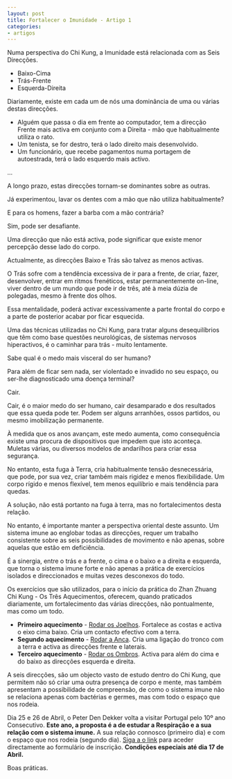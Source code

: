 ```yaml
---
layout: post
title: Fortalecer o Imunidade - Artigo 1
categories:
- artigos
---
```


Numa perspectiva do Chi Kung, a Imunidade está relacionada com as Seis Direcções.

+ Baixo-Cima
+ Trás-Frente
+ Esquerda-Direita

Diariamente, existe em cada um de nós uma dominância de uma ou várias destas direcções.  

+ Alguém que passa o dia em frente ao computador, tem a direcção Frente mais activa em conjunto com a Direita - mão que habitualmente utiliza o rato. 
+ Um tenista, se for destro, terá o lado direito mais desenvolvido. 
+ Um funcionário, que recebe pagamentos numa portagem de autoestrada, terá o lado esquerdo mais activo.

…

A longo prazo, estas direcções tornam-se dominantes sobre as outras. 

Já experimentou, lavar os dentes com a mão que não utiliza habitualmente?

E para os homens, fazer a barba com a mão contrária?

Sim, pode ser desafiante. 

Uma direcção que não está activa, pode significar que existe menor percepção desse lado do corpo. 

Actualmente, as direcções Baixo e Trás são talvez as menos activas.

O Trás sofre com a tendência excessiva de ir para a frente, de criar, fazer, desenvolver, entrar em ritmos frenéticos, estar permanentemente on-line, viver dentro de um mundo que pode ir de três, até à meia dúzia de polegadas, mesmo à frente dos olhos. 

Essa mentalidade, poderá activar excessivamente a parte frontal do corpo e a parte de posterior acabar por ficar esquecida. 

Uma das técnicas utilizadas no Chi Kung, para tratar alguns desequilíbrios que têm como base questões neurológicas, de sistemas nervosos hiperactivos, é o caminhar para trás - muito lentamente. 

Sabe qual é o medo mais visceral do ser humano?

Para além de ficar sem nada, ser violentado e invadido no seu espaço, ou ser-lhe diagnosticado uma doença terminal?

Cair. 

Cair, é o maior medo do ser humano, cair desamparado e dos resultados que essa queda pode ter. Podem ser alguns arranhões, ossos partidos, ou mesmo imobilização permanente.

À medida que os anos avançam, este medo aumenta, como consequência existe uma procura de dispositivos que impedem que isto aconteça. Muletas várias, ou diversos modelos de andarilhos para criar essa segurança. 

No entanto, esta fuga à Terra, cria habitualmente tensão desnecessária, que pode, por sua vez, criar também mais rigidez e menos flexibilidade. Um corpo rígido e menos flexível, tem menos equilíbrio e mais tendência para quedas. 

A solução, não está portanto na fuga à terra, mas no fortalecimentos desta relação. 

No entanto, é importante manter a perspectiva oriental deste assunto. Um sistema imune ao englobar todas as direcções, requer um trabalho consistente sobre as seis possibilidades de movimento e não apenas, sobre aquelas que estão em deficiência. 

É a sinergia, entre o trás e a frente, o cima e o baixo e a direita e esquerda, que torna o sistema imune forte e não apenas a prática de exercícios isolados e direccionados e muitas vezes desconexos do todo. 

Os exercícios que são utilizados, para o início da prática do Zhan Zhuang Chi Kung - Os Três Aquecimentos, oferecem, quando praticados diariamente, um fortalecimento das várias direcções, não pontualmente, mas como um todo. 

+ **Primeiro aquecimento** - [Rodar os Joelhos](http://www.youtube.com/watch?v=9f17sT9P4FU&t=0m30s). Fortalece as costas e activa o eixo cima baixo. Cria um contacto efectivo com a terra. 
+ **Segundo aquecimento** - [Rodar a Anca](http://www.youtube.com/watch?v=9f17sT9P4FU&t=3m34s). Cria uma ligação do tronco com a terra e activa as direcções frente e laterais. 
+ **Terceiro aquecimento** - [Rodar os Ombros](http://www.youtube.com/watch?v=9f17sT9P4FU&t=6m49s). Activa para além do cima e do baixo as direcções esquerda e direita. 

A seis direcções, são um objecto vasto de estudo dentro do Chi Kung, que permitem não só criar uma outra presença de corpo e mente, mas também apresentam a possibilidade de compreensão, de como o sistema imune não se relaciona apenas com bactérias e germes, mas com todo o espaço que nos rodeia. 

Dia 25 e 26 de Abril, o Peter Den Dekker volta a visitar Portugal pelo 10º ano Consecutivo. **Este ano, a proposta é a de estudar a Respiração e a sua relação com o sistema imune.** A sua relação connosco (primeiro dia) e com o espaço que nos rodeia (segundo dia). [Siga a o link](http://form.jotformeu.com/form/40704420027340) para aceder directamente ao formulário de inscrição. **Condições especiais até dia 17 de Abril.**

Boas práticas.
